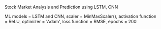 Stock Market Analysis and Prediction using LSTM, CNN 

ML models = LSTM and CNN,
scaler = MinMaxScaler(),
activation function = ReLU,
optimizer = 'Adam',
loss function = RMSE,
epochs = 200
